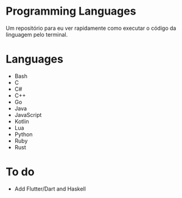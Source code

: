 # Programming Languages
Um repositório para eu ver rapidamente como executar o código da linguagem pelo terminal.  

# Languages
* Bash
* C
* C#
* C++
* Go
* Java
* JavaScript
* Kotlin
* Lua
* Python
* Ruby
* Rust

# To do
* Add Flutter/Dart and Haskell
